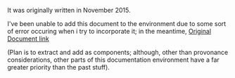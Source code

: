 
It was originally written in November 2015.

I've been unable to add this document to the environment due to some sort of error occuring when i try to incorporate it; in the meantime, [Original Document link](https://docs.google.com/document/d/1UZqygx0OpNbguvq-UNiryr9l7SQxJZ0auj8Dx15EJMU/edit?usp=sharing) 

(Plan is to extract and add as components; although, other than provonance considerations, other parts of this documentation environment have a far greater priority than the past stuff).